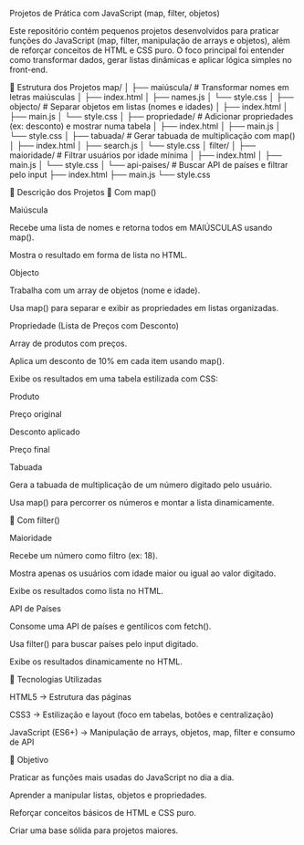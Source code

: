 Projetos de Prática com JavaScript (map, filter, objetos)

Este repositório contém pequenos projetos desenvolvidos para praticar funções do JavaScript (map, filter, manipulação de arrays e objetos), além de reforçar conceitos de HTML e CSS puro.
O foco principal foi entender como transformar dados, gerar listas dinâmicas e aplicar lógica simples no front-end.

📂 Estrutura dos Projetos
map/
│
├── maiúscula/       # Transformar nomes em letras maiúsculas
│   ├── index.html
│   ├── names.js
│   └── style.css
│
├── objecto/         # Separar objetos em listas (nomes e idades)
│   ├── index.html
│   ├── main.js
│   └── style.css
│
├── propriedade/     # Adicionar propriedades (ex: desconto) e mostrar numa tabela
│   ├── index.html
│   ├── main.js
│   └── style.css
│
├── tabuada/         # Gerar tabuada de multiplicação com map()
│   ├── index.html
│   ├── search.js
│   └── style.css
│
filter/
│
├── maioridade/      # Filtrar usuários por idade mínima
│   ├── index.html
│   ├── main.js
│   └── style.css
│
└── api-paises/      # Buscar API de países e filtrar pelo input
    ├── index.html
    ├── main.js
    └── style.css

📝 Descrição dos Projetos
🔹 Com map()

Maiúscula

Recebe uma lista de nomes e retorna todos em MAIÚSCULAS usando map().

Mostra o resultado em forma de lista no HTML.

Objecto

Trabalha com um array de objetos (nome e idade).

Usa map() para separar e exibir as propriedades em listas organizadas.

Propriedade (Lista de Preços com Desconto)

Array de produtos com preços.

Aplica um desconto de 10% em cada item usando map().

Exibe os resultados em uma tabela estilizada com CSS:

Produto

Preço original

Desconto aplicado

Preço final

Tabuada

Gera a tabuada de multiplicação de um número digitado pelo usuário.

Usa map() para percorrer os números e montar a lista dinamicamente.

🔹 Com filter()

Maioridade

Recebe um número como filtro (ex: 18).

Mostra apenas os usuários com idade maior ou igual ao valor digitado.

Exibe os resultados como lista no HTML.

API de Países

Consome uma API de países e gentílicos com fetch().

Usa filter() para buscar países pelo input digitado.

Exibe os resultados dinamicamente no HTML.

🚀 Tecnologias Utilizadas

HTML5 → Estrutura das páginas

CSS3 → Estilização e layout (foco em tabelas, botões e centralização)

JavaScript (ES6+) → Manipulação de arrays, objetos, map, filter e consumo de API

🎯 Objetivo

Praticar as funções mais usadas do JavaScript no dia a dia.

Aprender a manipular listas, objetos e propriedades.

Reforçar conceitos básicos de HTML e CSS puro.

Criar uma base sólida para projetos maiores.
